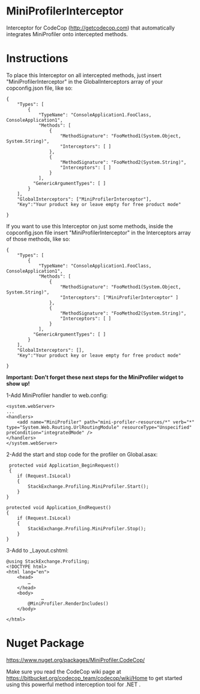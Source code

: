 # MiniProfilerInterceptor
Interceptor for CodeCop (http://getcodecop.com) that automatically integrates MiniProfiler onto intercepted methods. 

# Instructions
To place this Interceptor on all intercepted methods, just insert "MiniProfilerInterceptor" in the GlobalInterceptors array of your copconfig.json file, like so:

```
{
    "Types": [
        {
            "TypeName": "ConsoleApplication1.FooClass, ConsoleApplication1",
            "Methods": [
                {
                    "MethodSignature": "FooMethod1(System.Object, System.String)",
                    "Interceptors": [ ]
                },
                {
                    "MethodSignature": "FooMethod2(System.String)",
                    "Interceptors": [ ]
                }
            ],
          "GenericArgumentTypes": [ ]
        }
    ],
    "GlobalInterceptors": ["MiniProfilerInterceptor"],
    "Key":"Your product key or leave empty for free product mode"

}
```
If you want to use this Interceptor on just some methods, inside the copconfig.json file insert "MiniProfilerInterceptor" in the Interceptors array of those methods, like so:
```
{
    "Types": [
        {
            "TypeName": "ConsoleApplication1.FooClass, ConsoleApplication1",
            "Methods": [
                {
                    "MethodSignature": "FooMethod1(System.Object, System.String)",
                    "Interceptors": ["MiniProfilerInterceptor" ]
                },
                {
                    "MethodSignature": "FooMethod2(System.String)",
                    "Interceptors": [ ]
                }
            ],
          "GenericArgumentTypes": [ ]
        }
    ],
    "GlobalInterceptors": [],
    "Key":"Your product key or leave empty for free product mode"

}
```
<b>Important: Don't forget these next steps for the MiniProfiler widget to show up!</b>

1-Add MiniProfiler handler to web.config:
```
<system.webServer>
...
<handlers>
    <add name="MiniProfiler" path="mini-profiler-resources/*" verb="*" type="System.Web.Routing.UrlRoutingModule" resourceType="Unspecified" preCondition="integratedMode" />
</handlers>
</system.webServer>
```

2-Add the start and stop code for the profiler on Global.asax:
```
 protected void Application_BeginRequest()
 {
    if (Request.IsLocal)
    {
        StackExchange.Profiling.MiniProfiler.Start();
    }
}
 
protected void Application_EndRequest()
{
    if (Request.IsLocal)
    {
        StackExchange.Profiling.MiniProfiler.Stop();
    }
}
```
3-Add to _Layout.cshtml:
```
@using StackExchange.Profiling;
<!DOCTYPE html>
<html lang="en">
    <head>
        …
    </head>
    <body>
             …
        @MiniProfiler.RenderIncludes()
    </body>
 
</html>
```


# Nuget Package
https://www.nuget.org/packages/MiniProfiler.CodeCop/

Make sure you read the CodeCop wiki page at https://bitbucket.org/codecop_team/codecop/wiki/Home to get started using this powerful method interception tool for .NET .

